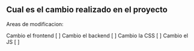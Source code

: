 ## Cual es el cambio realizado en el proyecto

Areas de modificacion:

Cambio el frontend [ ]
Cambio el backend [ ]
Cambio la CSS [ ]
Cambio el JS [ ]
